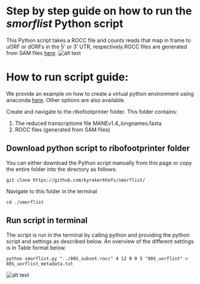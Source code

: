 # Step by step guide on how to run the *smorflist* Python script
This Python script takes a ROCC file and counts reads that map in frame to uORF or dORFs in the 5’ or 3’ UTR, respectively.ROCC files are generated from SAM files [here](https://github.com/kyrakerkhofs/mammalian_builddense_edits). 
![alt text](https://github.com/kyrakerkhofs/figures/blob/main/smorflist.png)

# How to run script guide:
We provide an example on how to create a virtual python environment using anaconda [here](https://github.com/kyrakerkhofs/ribofootprinter_python_guide/tree/main). Other options are also available. 

Create and navigate to the ribofootprinter folder. 
This folder contains:
1.	The reduced transcriptome file MANEv1.4_longnames.fasta
2.	ROCC files (generated from SAM files)

## Download python script to ribofootprinter folder
You can either download the Python script manually from this page or copy the entire folder into the directory as follows:
```unix
git clone https://github.com/kyrakerkhofs/smorflist/
```
Navigate to this folder in the terminal
```unix
cd ./smorflist
```

## Run script in terminal
The script is run in the terminal by calling python and providing the python script and settings as described below. An overview of the different settings is in Table format below.

```unix
python smorflist.py "../80S_subset.rocc" 4 12 0 0 5 "80S_uorflist" > 80S_uorflist_metadata.txt
```

![alt text](https://github.com/kyrakerkhofs/figures/blob/main/settings_smorflist.png)
